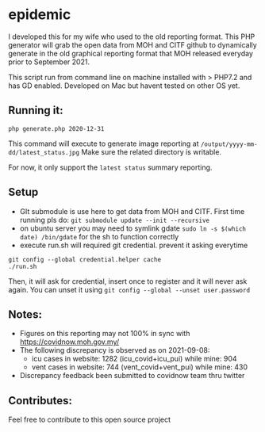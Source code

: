 # epidemic

I developed this for my wife who used to the old reporting format. This PHP generator will grab the open data from MOH and CITF github to dynamically generate in the old graphical reporting format that MOH released everyday prior to September 2021. 

This script run from command line on machine installed with > PHP7.2 and has GD enabled. Developed on Mac but havent tested on other OS yet.

## Running it:
```php generate.php 2020-12-31```

This command will execute to generate image reporting at `/output/yyyy-mm-dd/latest_status.jpg`
Make sure the related directory is writable.

For now, it only support the `latest status` summary reporting.

## Setup
- GIt submodule is use here to get data from MOH and CITF. First time running pls do: `git submodule update --init --recursive`
- on ubuntu server you may need to symlink gdate `sudo ln -s $(which date) /bin/gdate` for the sh to function correctly
- execute run.sh will required git credential. prevent it asking everytime
```
git config --global credential.helper cache
./run.sh
```
Then, it will ask for credential, insert once to register and it will never ask again. You can unset it using `git config --global --unset user.password`

## Notes:
- Figures on this reporting may not 100% in sync with https://covidnow.moh.gov.my/
- The following discrepancy is observed as on 2021-09-08: 
  - icu cases in website: 1282 (icu_covid+icu_pui) while mine: 904
  - vent cases in website: 744 (vent_covid+vent_pui) while mine: 430
- Discrepancy feedback been submitted to covidnow team thru twitter

## Contributes:
Feel free to contribute to this open source project
